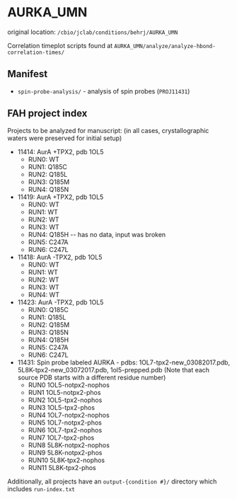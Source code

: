 # AURKA_UMN

original location: `/cbio/jclab/conditions/behrj/AURKA_UMN`

Correlation timeplot scripts found at `AURKA_UMN/analyze/analyze-hbond-correlation-times/`

## Manifest

* `spin-probe-analysis/` - analysis of spin probes (`PROJ11431`)

## FAH project index

Projects to be analyzed for manuscript:
(in all cases, crystallographic waters were preserved for initial setup)
* 11414: AurA +TPX2, pdb 1OL5
  * RUN0: WT
  * RUN1: Q185C
  * RUN2: Q185L
  * RUN3: Q185M
  * RUN4: Q185N
* 11419: AurA +TPX2, pdb 1OL5
  * RUN0: WT
  * RUN1: WT
  * RUN2: WT
  * RUN3: WT
  * RUN4: Q185H -- has no data, input was broken
  * RUN5: C247A
  * RUN6: C247L
* 11418: AurA -TPX2, pdb 1OL5
  * RUN0: WT
  * RUN1: WT
  * RUN2: WT
  * RUN3: WT
  * RUN4: WT
* 11423: AurA -TPX2, pdb 1OL5
  * RUN0: Q185C
  * RUN1: Q185L
  * RUN2: Q185M
  * RUN3: Q185N
  * RUN4: Q185H
  * RUN5: C247A
  * RUN6: C247L
* 11431: Spin probe labeled AURKA -  pdbs: 1OL7-tpx2-new_03082017.pdb, 5L8K-tpx2-new_03072017.pdb, 1ol5-prepped.pdb
(Note that each source PDB starts with a different residue number)
  * RUN0 1OL5-notpx2-nophos
  * RUN1 1OL5-notpx2-phos
  * RUN2 1OL5-tpx2-nophos
  * RUN3 1OL5-tpx2-phos
  * RUN4 1OL7-notpx2-nophos
  * RUN5 1OL7-notpx2-phos
  * RUN6 1OL7-tpx2-nophos
  * RUN7 1OL7-tpx2-phos
  * RUN8 5L8K-notpx2-nophos
  * RUN9  5L8K-notpx2-phos
  * RUN10 5L8K-tpx2-nophos
  * RUN11 5L8K-tpx2-phos


Additionally, all projects have an `output-{condition #}/` directory which includes `run-index.txt`
